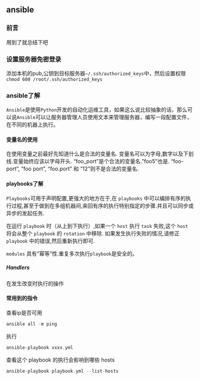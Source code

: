 ## ansible

### 前言

用到了就总结下吧

### 设置服务器免密登录

添加本机的pub,公钥到目标服务器`~/.ssh/authorized_keys`中，然后设置权限`chmod 600 /root/.ssh/authorized_keys`  

### ansible了解

`Ansible`是使用`Python`开发的自动化运维工具，如果这么说比较抽象的话，那么可以说`Ansible`可以让服务器管理人员使用文本来管理服务器，编写一段配置文件，在不同的机器上执行。  

#### 变量名的使用

在使用变量之前最好先知道什么是合法的变量名. 变量名可以为字母,数字以及下划线.变量始终应该以字母开头. “foo_port”是个合法的变量名.”foo5”也是. “foo-port”, “foo port”, “foo.port” 和 “12”则不是合法的变量名.  

#### playbooks了解

`Playbooks`可用于声明配置,更强大的地方在于,在 `playbooks` 中可以编排有序的执行过程,甚至于做到在多组机器间,来回有序的执行特别指定的步骤.并且可以同步或异步的发起任务.  

在运行 `playbook` 时（从上到下执行）,如果一个 `host` 执行 `task` 失败,这个 `host` 将会从整个 `playbook` 的 `rotation` 中移除. 如果发生执行失败的情况,请修正 `playbook` 中的错误,然后重新执行即可.   

`modules` 具有”幂等”性.重复多次执行`playbook`是安全的。  

##### Handlers

在发生改变时执行的操作  

#### 常用到的指令

查看ip是否可用
```go
ansible all -m ping 
```
执行
```go
ansible-playbook xxxx.yml  
``` 
查看这个 playbook 的执行会影响到哪些 hosts  
 ```go
ansible-playbook playbook.yml --list-hosts
```

